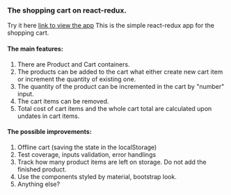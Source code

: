 ### The shopping cart on react-redux. 
Try it here [link to view the app](https://vitalikplus.github.io/mycart-react-redux/ "mycart-react-redux app")
This is the simple react-redux app for the shopping cart.  

#### The main features: 
1. There are Product and Cart containers. 
2. The products can be added to the cart what either create new cart item or increment the quantity of existing one. 
3. The quantity of the product can be incremented in the cart by "number" input. 
4. The cart items can be removed. 
5. Total cost of cart items and the whole cart total are calculated upon undates in cart items.

#### The possible improvements: 
1. Offline cart (saving the state in the localStorage)
2. Test coverage, inputs validation, error handlings 
3. Track how many product items are left on storage. Do not add the finished product. 
4. Use the components styled by material, bootstrap look.
5. Anything else? 

